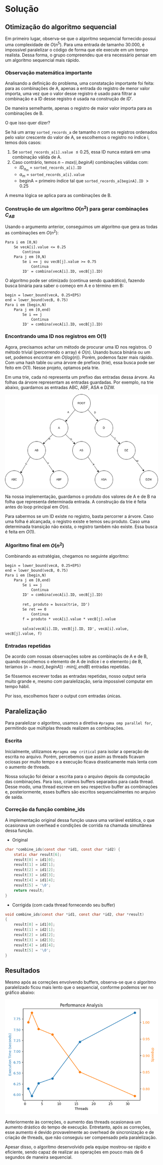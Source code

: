 # Solução

## Otimização do algoritmo sequencial

Em primeiro lugar, observa-se que o algoritmo sequencial fornecido possui uma complexidade de $O(n^5)$. Para uma entrada de tamanho 30.000, é impossível paralelizar o código de forma que ele execute em um tempo realista. Dessa forma, o grupo compreendeu que era necessário pensar em um algoritmo sequencial mais rápido.

### Observação matemática importante

Analisando a definição do problema, uma constatação importante foi feita: para as combinações de A, apenas a entrada do registro de menor valor importa, uma vez que o valor desse registro é usado para filtrar a combinação e a ID desse registro é usada na construção de $ID'$.

De maneira semelhante, apenas o registro de maior valor importa para as combinações de B.

O que isso quer dizer? 

Se há um array `sorted_records_a` de tamanho $n$ com os registros ordenados pelo valor crescente do valor de A, se escolhemos o registro no índice i, temos dois casos:

1. Se `sorted_records_a[i].value` $\leq 0.25$, essa ID nunca estará em uma combinação válida de A.
2. Caso contrário, temos $n-max(i, beginA)$ combinações válidas com:
   -  ${ID}_{a_m}$ = `sorted_records_a[i].ID`
   -  ${a_m}$ = `sorted_records_a[i].value`
   -  beginA = primeiro índice tal que `sorted_records_a[beginA].ID` $> 0.25$

A mesma lógica se aplica para as combinações de B.

### Construção de um algoritmo $O(n^2)$ para gerar combinações $C_{AB}$

Usando o argumento anterior, conseguimos um algoritmo que gera as todas as combinações em $O(n^2)$:

    Para i em [0,N)
        Se vecA[i].value <= 0.25
            Continua
        Para j em [0,N)
            Se i == j ou vecB[j].value >= 0.75
                Continua
            ID' = combina(vecA[i].ID, vecB[j].ID)
            
O algoritmo pode ser otimizado (continua sendo quadrático), fazendo busca binária para saber o começo em A e o término em B:

    begin = lower_bound(vecA, 0.25+EPS)
    end = lower_bound(vecB, 0.75)
    Para i em [begin,N)
        Para j em [0,end)
            Se i == j
                Continua
            ID' = combina(vecA[i].ID, vecB[j].ID)

### Encontrando uma ID nos registros em O(1)

Agora, precisamos achar um método de procurar uma ID nos registros. O método trivial (percorrendo o array) é $O(n)$. Usando busca binária ou um set, podemos encontrar em $O(log(n))$. Porém, podemos fazer mais rápido. Com uma hash table ou uma árvore de prefixos (trie), essa busca pode ser feito em $O(1)$. Nesse projeto, optamos pela trie.

Em uma trie, cada nó representa um prefixo das entradas dessa árvore. As folhas da árvore representam as entradas guardadas. Por exemplo, na trie abaixo, guardamos as entradas ABC, ABF, ASA e DZW.

![](images/trie.png)

Na nossa implementação, guardamos o produto dos valores de A e de B na folha que representa determinada entrada. A construção da trie é feita antes do loop principal em $O(n)$.

Para sabermos se um ID existe no registro, basta percorrer a árvore. Caso uma folha é alcançada, o registro existe e temos seu produto. Caso uma determinada transição não exista, o registro também não existe. Essa busca é feita em $O(1)$.

### Algoritmo final em $O(n^2)$

Combinando as estratégias, chegamos no seguinte algoritmo:


    begin = lower_bound(vecA, 0.25+EPS)
    end = lower_bound(vecB, 0.75)
    Para i em [begin,N)
        Para j em [0,end)
            Se i == j
                Continua
            ID' = combina(vecA[i].ID, vecB[j].ID)

            ret, produto = busca(trie, ID')
            Se ret == 0
                Continua
            f = produto * vecA[i].value * vecB[j].value

            salva(vecA[i].ID, vecB[j].ID, ID', vecA[i].value, vecB[j].value, f)

### Entradas repetidas

De acordo com nossas observações sobre as combinaçõs de A e de B, quando escolhemos o elemento de A de indíce i e o elemento j de B, teríamos $(n-max(i,beginA)) \cdot min(j,endB)$ entradas repetidas.

Se fôssemos escrever todas as entradas repetidas, nosso output seria muito grande e, mesmo com paralelização, seria impossível computar em tempo hábil.

Por isso, escolhemos fazer o output com entradas únicas.

## Paralelização
            
Para paralelizar o algoritmo, usamos a diretiva `#pragma omp parallel for`, permitindo que múltiplas threads realizem as combinações.

### Escrita

Inicialmente, utilizamos `#pragma omp critical` para isolar a operação de escrita no arquivo. Porém, percebemos que assim as threads ficavam ociosas por muito tempo e a execução ficava drasticamente mais lenta com o aumento de threads.

Nossa solução foi deixar a escrita para o arquivo depois da computação das combinações. Para isso, criamos buffers separados para cada thread. Desse modo, uma thread escreve em seu respectivo buffer as combinações e, posteriormente, esses buffers são escritos sequencialmentes no arquivo de saída.

### Correção da função combine_ids

A implementação original dessa função usava uma variável estática, o que ocasionava um overhead e condições de corrida na chamada simultânea dessa função.

- Original
```c
char *combine_ids(const char *id1, const char *id2) {
    static char result[6];
    result[0] = id1[0];
    result[1] = id2[1];
    result[2] = id1[2];
    result[3] = id2[3];
    result[4] = id1[4];
    result[5] = '\0';
    return result;
}
```

- Corrigida (com cada thread fornecendo seu buffer)
```c
void combine_ids(const char *id1, const char *id2, char *result)
{
    result[0] = id1[0];
    result[1] = id2[1];
    result[2] = id1[2];
    result[3] = id2[3];
    result[4] = id1[4];
    result[5] = '\0';
}
```


## Resultados

Mesmo após as correções envolvendo buffers, observa-se que o algoritmo paralelizado ficou mais lento que o sequencial, conforme podemos ver no gráfico abaixo:

![](images/analysis.png)

Anteriormente às correções, o aumento das threads ocasionava um aumento drástico do tempo de execução. Entretanto, após as correções, esse aumento é devido provavelmente ao overhead de sincronização e de criação de threads, que não conseguiu ser compensado pela paralelização.

Apesar disso, o algoritmo desenvolvido pela equipe mostrou-se rápido e eficiente, sendo capaz de realizar as operações em pouco mais de 6 segundos de maneira sequencial.
